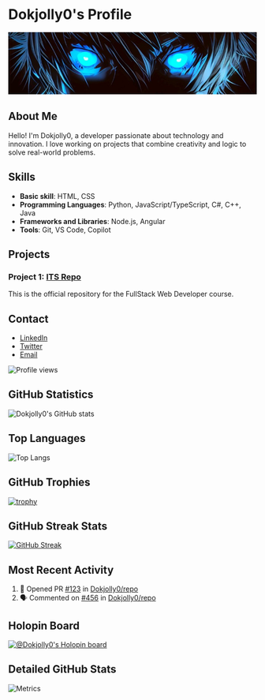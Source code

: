 # Dokjolly0's Profile

![Banner](https://github.com/Dokjolly0/Dokjolly0/blob/main/Occhi.jpg)

## About Me
Hello! I'm Dokjolly0, a developer passionate about technology and innovation. I love working on projects that combine creativity and logic to solve real-world problems.

## Skills
- **Basic skill**: HTML, CSS
- **Programming Languages**: Python, JavaScript/TypeScript, C#, C++, Java
- **Frameworks and Libraries**: Node.js, Angular
- **Tools**: Git, VS Code, Copilot

## Projects
### Project 1: [ITS Repo](https://github.com/Dokjolly0/ITS)
This is the official repository for the FullStack Web Developer course.

<!--
## Contributions
- [Project Contribution 1](https://github.com/progetto-contribuito-1)
- [Project Contribution 2](https://github.com/progetto-contribuito-2)
-->

## Contact
- [LinkedIn](https://www.linkedin.com/in/your-username/)
- [Twitter](https://twitter.com/your-username)
- [Email](mailto:your-email@example.com)

![Profile views](https://komarev.com/ghpvc/?username=Dokjolly0&style=flat-square)

## GitHub Statistics
![Dokjolly0's GitHub stats](https://github-readme-stats.vercel.app/api?username=Dokjolly0&show_icons=true&theme=radical)

## Top Languages
![Top Langs](https://github-readme-stats.vercel.app/api/top-langs/?username=Dokjolly0&layout=compact&theme=radical)

## GitHub Trophies
[![trophy](https://github-profile-trophy.vercel.app/?username=Dokjolly0&theme=radical)](https://github.com/ryo-ma/github-profile-trophy)

## GitHub Streak Stats
[![GitHub Streak](http://github-readme-streak-stats.herokuapp.com?user=Dokjolly0&theme=radical)](https://git.io/streak-stats)

## Most Recent Activity
<!--START_SECTION:activity-->
1. 💪 Opened PR [#123](https://github.com/Dokjolly0/repo/pull/123) in [Dokjolly0/repo](https://github.com/Dokjolly0/repo)
2. 🗣 Commented on [#456](https://github.com/Dokjolly0/repo/issues/456) in [Dokjolly0/repo](https://github.com/Dokjolly0/repo)
<!--END_SECTION:activity-->

## Holopin Board
[![@Dokjolly0's Holopin board](https://holopin.me/Dokjolly0)](https://holopin.io/@Dokjolly0)

## Detailed GitHub Stats
![Metrics](https://github.com/Dokjolly0/Dokjolly0/blob/main/github-metrics.svg)

